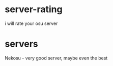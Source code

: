 # server-rating
i will rate your osu server

# servers
Nekosu - very good server, maybe even the best
